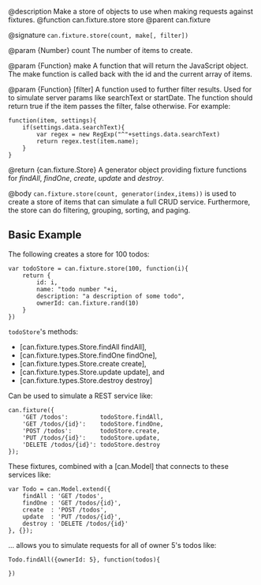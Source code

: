 @description Make a store of objects to use when making requests against fixtures.
@function can.fixture.store store
@parent can.fixture

@signature `can.fixture.store(count, make[, filter])`

@param {Number} count The number of items to create.

@param {Function} make A function that will return the JavaScript object. The
make function is called back with the id and the current array of items.

@param {Function} [filter] A function used to further filter results. Used for to simulate
server params like searchText or startDate.
The function should return true if the item passes the filter,
false otherwise. For example:


    function(item, settings){
        if(settings.data.searchText){
            var regex = new RegExp("^"+settings.data.searchText)
            return regex.test(item.name);
        }
    }

@return {can.fixture.Store} A generator object providing fixture functions for *findAll*, *findOne*, *create*, *update* and *destroy*.

@body
`can.fixture.store(count, generator(index,items))` is used
to create a store of items that can simulate a full CRUD service. Furthermore,
the store can do filtering, grouping, sorting, and paging.

## Basic Example

The following creates a store for 100 todos:

    var todoStore = can.fixture.store(100, function(i){
        return {
            id: i,
            name: "todo number "+i,
            description: "a description of some todo",
            ownerId: can.fixture.rand(10)
        }
    })

`todoStore`'s methods:

- [can.fixture.types.Store.findAll findAll],
- [can.fixture.types.Store.findOne findOne],
- [can.fixture.types.Store.create create],
- [can.fixture.types.Store.update update], and
- [can.fixture.types.Store.destroy destroy]

Can be used to simulate a REST service like:

    can.fixture({
        'GET /todos':         todoStore.findAll,
        'GET /todos/{id}':    todoStore.findOne,
        'POST /todos':        todoStore.create,
        'PUT /todos/{id}':    todoStore.update,
        'DELETE /todos/{id}': todoStore.destroy
    });

These fixtures, combined with a [can.Model] that connects to these services like:

    var Todo = can.Model.extend({
        findAll : 'GET /todos',
        findOne : 'GET /todos/{id}',
        create  : 'POST /todos',
        update  : 'PUT /todos/{id}',
        destroy : 'DELETE /todos/{id}'
    }, {});

... allows you to simulate requests for all of owner 5's todos like:

    Todo.findAll({ownerId: 5}, function(todos){
    
    })


